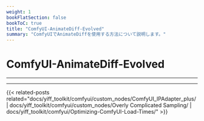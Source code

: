 ```yaml
---
weight: 1
bookFlatSection: false
bookToC: true
title: "ComfyUI-AnimateDiff-Evolved"
summary: "ComfyUIでAnimateDiffを使用する方法について説明します。"
---
```


<!--markdownlint-disable MD025 MD033 MD038 -->

# ComfyUI-AnimateDiff-Evolved

---

---

{{< related-posts related="docs/yiff_toolkit/comfyui/custom_nodes/ComfyUI_IPAdapter_plus/ | docs/yiff_toolkit/comfyui/custom_nodes/Overly Complicated Sampling/ | docs/yiff_toolkit/comfyui/Optimizing-ComfyUI-Load-Times/" >}}
